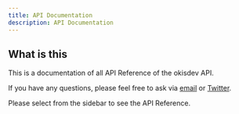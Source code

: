 ```yaml
---
title: API Documentation
description: API Documentation
---
```


## What is this

This is a documentation of all API Reference of the okisdev API.

If you have any questions, please feel free to ask via [email](mailto:hi@okis.dev) or [Twitter](https://twitter.com/okisdev).

Please select from the sidebar to see the API Reference.
